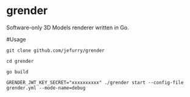 # grender
Software-only 3D Models renderer written in Go.

#Usage

`git clone github.com/jefurry/grender`

`cd grender`

`go build`

`GRENDER_JWT_KEY_SECRET="xxxxxxxxxx" ./grender start --config-file grender.yml --mode-name=debug`

